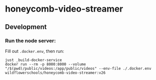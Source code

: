 # honeycomb-video-streamer

## Development

### Run the node server:

Fill out `.docker.env`, then run:

```
just _build-docker-service
docker run --rm -p 8000:8000 --volume "/$(pwd)/public/videos:/app/public/videos" --env-file ./.docker.env wildflowerschools/honeycomb-video-streamer:v26
```
